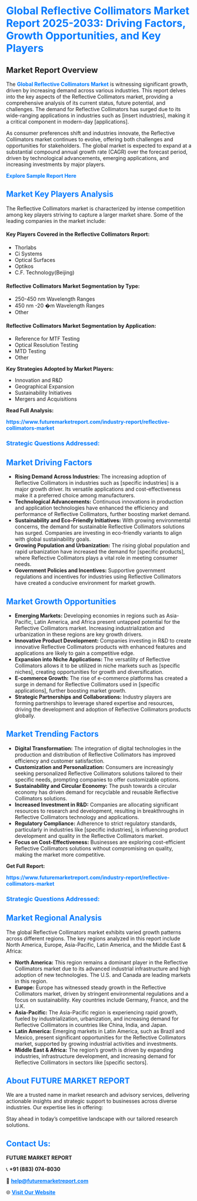 <h1 style="color: #007BFF;">Global Reflective Collimators Market Report 2025-2033: Driving Factors, Growth Opportunities, and Key Players</h1>

<section id="overview">
<h2>Market Report Overview</h2>
<p>The <a href="https://www.futuremarketreport.com/industry-report/reflective-collimators-market" style="color: #007BFF; text-decoration: none;"><strong>Global Reflective Collimators Market</strong></a> is witnessing significant growth, driven by increasing demand across various industries. This report delves into the key aspects of the Reflective Collimators market, providing a comprehensive analysis of its current status, future potential, and challenges. The demand for Reflective Collimators has surged due to its wide-ranging applications in industries such as [insert industries], making it a critical component in modern-day [applications].</p>
<p>As consumer preferences shift and industries innovate, the Reflective Collimators market continues to evolve, offering both challenges and opportunities for stakeholders. The global market is expected to expand at a substantial compound annual growth rate (CAGR) over the forecast period, driven by technological advancements, emerging applications, and increasing investments by major players.</p>
</section>

<section id="overview">
<p><a href="https://www.futuremarketreport.com/request-sample/reportId=115751" style="color: #007BFF; text-decoration: none;"><strong>Explore Sample Report Here</strong></a></p>
</section>

<section id="key-players">
<h2 style="color: #007BFF;">Market Key Players Analysis</h2>
<p>The Reflective Collimators market is characterized by intense competition among key players striving to capture a larger market share. Some of the leading companies in the market include:</p>
<h4>Key Players Covered in the Reflective Collimators Report:</h4>
<ul><li>Thorlabs</li><li>Ci Systems</li><li>Optical Surfaces</li><li>Optikos</li><li>C.F. Technology(Beijing)</li></ul>
<h4>Reflective Collimators Market Segmentation by Type:</h4>
<ul><li>250-450 nm Wavelength Ranges</li><li>450 nm -20 �m Wavelength Ranges</li><li>Other</li></ul>

<h4>Reflective Collimators Market Segmentation by Application:</h4>
<ul><li>Reference for MTF Testing</li><li>Optical Resolution Testing</li><li>MTD Testing</li><li>Other</li></ul>
<p><strong>Key Strategies Adopted by Market Players:</strong></p>
<ul>
<li>Innovation and R&D</li>
<li>Geographical Expansion</li>
<li>Sustainability Initiatives</li>
<li>Mergers and Acquisitions</li>
</ul>
</section>

<section>
<p><strong>Read Full Analysis: </strong></p><a href="https://www.futuremarketreport.com/industry-report/reflective-collimators-market" style="color: #007BFF; text-decoration: none;"><strong>https://www.futuremarketreport.com/industry-report/reflective-collimators-market</strong></a>
<h3 style="color: #007BFF;">Strategic Questions Addressed:</h3>
</section>

<section id="driving-factors">
<h2 style="color: #007BFF;">Market Driving Factors</h2>
<ul>
<li><strong>Rising Demand Across Industries:</strong> The increasing adoption of Reflective Collimators in industries such as [specific industries] is a major growth driver. Its versatile applications and cost-effectiveness make it a preferred choice among manufacturers.</li>
<li><strong>Technological Advancements:</strong> Continuous innovations in production and application technologies have enhanced the efficiency and performance of Reflective Collimators, further boosting market demand.</li>
<li><strong>Sustainability and Eco-Friendly Initiatives:</strong> With growing environmental concerns, the demand for sustainable Reflective Collimators solutions has surged. Companies are investing in eco-friendly variants to align with global sustainability goals.</li>
<li><strong>Growing Population and Urbanization:</strong> The rising global population and rapid urbanization have increased the demand for [specific products], where Reflective Collimators plays a vital role in meeting consumer needs.</li>
<li><strong>Government Policies and Incentives:</strong> Supportive government regulations and incentives for industries using Reflective Collimators have created a conducive environment for market growth.</li>
</ul>
</section>

<section id="growth-opportunities">
<h2 style="color: #007BFF;">Market Growth Opportunities</h2>
<ul>
<li><strong>Emerging Markets:</strong> Developing economies in regions such as Asia-Pacific, Latin America, and Africa present untapped potential for the Reflective Collimators market. Increasing industrialization and urbanization in these regions are key growth drivers.</li>
<li><strong>Innovative Product Development:</strong> Companies investing in R&D to create innovative Reflective Collimators products with enhanced features and applications are likely to gain a competitive edge.</li>
<li><strong>Expansion into Niche Applications:</strong> The versatility of Reflective Collimators allows it to be utilized in niche markets such as [specific niches], creating opportunities for growth and diversification.</li>
<li><strong>E-commerce Growth:</strong> The rise of e-commerce platforms has created a surge in demand for Reflective Collimators used in [specific applications], further boosting market growth.</li>
<li><strong>Strategic Partnerships and Collaborations:</strong> Industry players are forming partnerships to leverage shared expertise and resources, driving the development and adoption of Reflective Collimators products globally.</li>
</ul>
</section>

<section id="trending-factors">
<h2 style="color: #007BFF;">Market Trending Factors</h2>
<ul>
<li><strong>Digital Transformation:</strong> The integration of digital technologies in the production and distribution of Reflective Collimators has improved efficiency and customer satisfaction.</li>
<li><strong>Customization and Personalization:</strong> Consumers are increasingly seeking personalized Reflective Collimators solutions tailored to their specific needs, prompting companies to offer customizable options.</li>
<li><strong>Sustainability and Circular Economy:</strong> The push towards a circular economy has driven demand for recyclable and reusable Reflective Collimators solutions.</li>
<li><strong>Increased Investment in R&D:</strong> Companies are allocating significant resources to research and development, resulting in breakthroughs in Reflective Collimators technology and applications.</li>
<li><strong>Regulatory Compliance:</strong> Adherence to strict regulatory standards, particularly in industries like [specific industries], is influencing product development and quality in the Reflective Collimators market.</li>
<li><strong>Focus on Cost-Effectiveness:</strong> Businesses are exploring cost-efficient Reflective Collimators solutions without compromising on quality, making the market more competitive.</li>
</ul>
</section>

<section>
<p><strong>Get Full Report: </strong></p><a href="https://www.futuremarketreport.com/industry-report/reflective-collimators-market" style="color: #007BFF; text-decoration: none;"><strong>https://www.futuremarketreport.com/industry-report/reflective-collimators-market</strong></a>
<h3 style="color: #007BFF;">Strategic Questions Addressed:</h3>
</section>


<section id="regional-analysis">
<h2 style="color: #007BFF;">Market Regional Analysis</h2>
<p>The global Reflective Collimators market exhibits varied growth patterns across different regions. The key regions analyzed in this report include North America, Europe, Asia-Pacific, Latin America, and the Middle East & Africa:</p>
<ul>
<li><strong>North America:</strong> This region remains a dominant player in the Reflective Collimators market due to its advanced industrial infrastructure and high adoption of new technologies. The U.S. and Canada are leading markets in this region.</li>
<li><strong>Europe:</strong> Europe has witnessed steady growth in the Reflective Collimators market, driven by stringent environmental regulations and a focus on sustainability. Key countries include Germany, France, and the U.K.</li>
<li><strong>Asia-Pacific:</strong> The Asia-Pacific region is experiencing rapid growth, fueled by industrialization, urbanization, and increasing demand for Reflective Collimators in countries like China, India, and Japan.</li>
<li><strong>Latin America:</strong> Emerging markets in Latin America, such as Brazil and Mexico, present significant opportunities for the Reflective Collimators market, supported by growing industrial activities and investments.</li>
<li><strong>Middle East & Africa:</strong> The region’s growth is driven by expanding industries, infrastructure development, and increasing demand for Reflective Collimators in sectors like [specific sectors].</li>
</ul>
</section>

<footer>
<h2 style="color: #007BFF;">About FUTURE MARKET REPORT</h2>
<p>We are a trusted name in market research and advisory services, delivering actionable insights and strategic support to businesses across diverse industries. Our expertise lies in offering:</p>

<p>Stay ahead in today’s competitive landscape with our tailored research solutions.</p>

<h2 style="color: #007BFF;">Contact Us:</h2>
<p><strong>FUTURE MARKET REPORT</strong></p>
<p>📞 <strong>+91 (883) 074-8030</strong></p>
<p>📧 <strong><a href="mailto:help@futuremarketreport.com" style="color: #007BFF;">help@futuremarketreport.com</a></strong></p>
<p>🌐 <strong><a href="https://www.futuremarketreport.com/" style="color: #007BFF;">Visit Our Website</a></strong></p>
</footer>